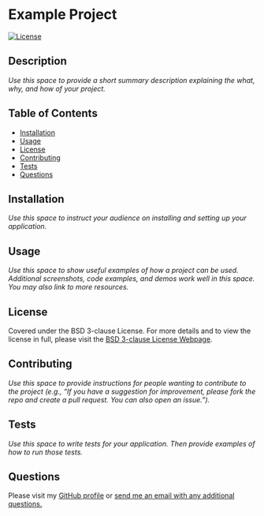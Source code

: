 # Example Project 

  [![License](https://img.shields.io/badge/License-BSD_3--Clause-blue.svg)](https://opensource.org/licenses/BSD-3-Clause)

  ## Description
      
  _Use this space to provide a short summary description explaining the what, why, and how of your project._
      
  ## Table of Contents
          
  - [Installation](#installation)
  - [Usage](#usage)
  - [License](#license)
  - [Contributing](#contributing)
  - [Tests](#tests)
  - [Questions](#questions)
  
      
  ## Installation
      
  _Use this space to instruct your audience on installing and setting up your application._
      
  ## Usage
      
  _Use this space to show useful examples of how a project can be used. Additional screenshots, code examples, and demos work well in this space. You may also link to more resources._
      
  ## License
      
  Covered under the BSD 3-clause License. For more details and to view the license in full, please visit the [BSD 3-clause License Webpage](https://choosealicense.com/licenses/bsd-3-clause/).

  ## Contributing
      
  _Use this space to provide instructions for people wanting to contribute to the project (e.g., “If you have a suggestion for improvement, please fork the repo and create a pull request. You can also open an issue.”)._
      
  ## Tests
  
  _Use this space to write tests for your application. Then provide examples of how to run those tests._
      
  ## Questions
  
  Please visit my [GitHub profile](https://github.com/michael-loeffler) or [send me an email with any additional questions.](mailto:michaelloeffler23@gmail.com)